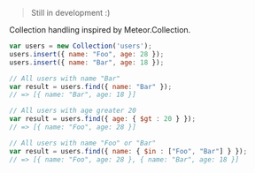 > Still in development :)

Collection handling inspired by Meteor.Collection.

```javascript
var users = new Collection('users');
users.insert({ name: "Foo", age: 28 });
users.insert({ name: "Bar", age: 18 });

// All users with name "Bar"
var result = users.find({ name: "Bar" });
// => [{ name: "Bar", age: 18 }]

// All users with age greater 20
var result = users.find({ age: { $gt : 20 } });
// => [{ name: "Foo", age: 28 }]

// All users with name "Foo" or "Bar"
var result = users.find({ name: { $in : ["Foo", "Bar"] } });
// => [{ name: "Foo", age: 28 }, { name: "Bar", age: 18 }]
```



